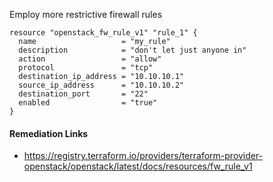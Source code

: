 
Employ more restrictive firewall rules

```hcl
resource "openstack_fw_rule_v1" "rule_1" {
  name                   = "my_rule"
  description            = "don't let just anyone in"
  action                 = "allow"
  protocol               = "tcp"
  destination_ip_address = "10.10.10.1"
  source_ip_address      = "10.10.10.2"
  destination_port       = "22"
  enabled                = "true"
}
```

#### Remediation Links
 - https://registry.terraform.io/providers/terraform-provider-openstack/openstack/latest/docs/resources/fw_rule_v1

